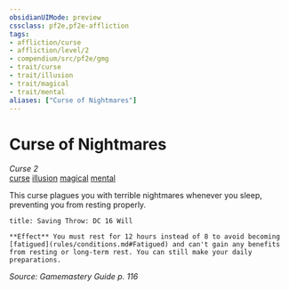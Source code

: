```yaml
---
obsidianUIMode: preview
cssclass: pf2e,pf2e-affliction
tags:
- affliction/curse
- affliction/level/2
- compendium/src/pf2e/gmg
- trait/curse
- trait/illusion
- trait/magical
- trait/mental
aliases: ["Curse of Nightmares"]
---
```

# Curse of Nightmares
*Curse 2*  
[curse](rules/traits/curse.md "Curse Effect Trait")  [illusion](rules/traits/illusion.md "Illusion School Trait")  [magical](rules/traits/magical.md "Magical Item Trait")  [mental](rules/traits/mental.md "Mental Effect Trait")  

This curse plagues you with terrible nightmares whenever you sleep, preventing you from resting properly.

```ad-inline-affliction
title: Saving Throw: DC 16 Will

**Effect** You must rest for 12 hours instead of 8 to avoid becoming [fatigued](rules/conditions.md#Fatigued) and can't gain any benefits from resting or long-term rest. You can still make your daily preparations.
```

*Source: Gamemastery Guide p. 116*